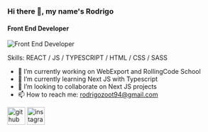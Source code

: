 ### Hi there 👋, my name's Rodrigo 
#### Front End Developer
![Front End Developer](https://mir-s3-cdn-cf.behance.net/project_modules/max_1200/79731568097599.5b50bca477735.jpg)

Skills: REACT / JS / TYPESCRIPT / HTML / CSS / SASS

- 🔭 I’m currently working on WebExport and RollingCode School 
- 🌱 I’m currently learning Next JS with Typescript 
- 👯 I’m looking to collaborate on Next JS projects 
- 📫 How to reach me: rodrigozoot94@gmail.com 


[<img src='https://cdn.jsdelivr.net/npm/simple-icons@3.0.1/icons/github.svg' alt='github' height='40'>](https://github.com/@Rodrizio343)  [<img src='https://cdn.jsdelivr.net/npm/simple-icons@3.0.1/icons/instagram.svg' alt='instagram' height='40'>](https://www.instagram.com/rodri.martinz/)  

